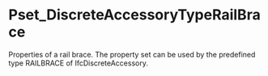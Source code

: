 # Pset_DiscreteAccessoryTypeRailBrace

Properties of a rail brace. The property set can be used by the predefined type RAILBRACE of IfcDiscreteAccessory.<!-- end of definition -->
